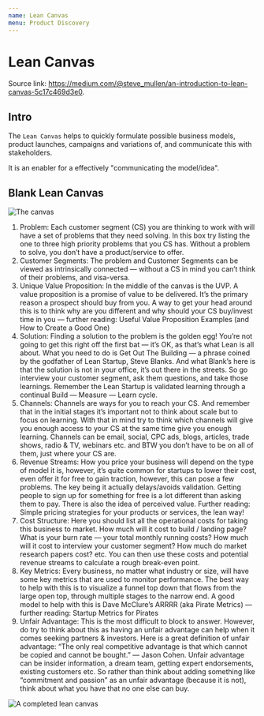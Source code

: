 ```yaml
---
name: Lean Canvas
menu: Product Discovery
---
```


# Lean Canvas

Source link: https://medium.com/@steve_mullen/an-introduction-to-lean-canvas-5c17c469d3e0.

## Intro

The `Lean Canvas` helps to quickly formulate possible business models, product launches, campaigns and variations of, and communicate this with stakeholders.

It is an enabler for a effectively "communicating the model/idea".

## Blank Lean Canvas

![The canvas](https://miro.medium.com/max/1400/1*VY2L_nmmXXn4cFUyB5tXxw.jpeg)

1. Problem: Each customer segment (CS) you are thinking to work with will have a set of problems that they need solving. In this box try listing the one to three high priority problems that you CS has. Without a problem to solve, you don’t have a product/service to offer.
2. Customer Segments: The problem and Customer Segments can be viewed as intrinsically connected — without a CS in mind you can’t think of their problems, and visa-versa.
3. Unique Value Proposition: In the middle of the canvas is the UVP. A value proposition is a promise of value to be delivered. It’s the primary reason a prospect should buy from you. A way to get your head around this is to think why are you different and why should your CS buy/invest time in you — further reading: Useful Value Proposition Examples (and How to Create a Good One)
4. Solution: Finding a solution to the problem is the golden egg! You’re not going to get this right off the first bat — it’s OK, as that’s what Lean is all about. What you need to do is Get Out The Building — a phrase coined by the godfather of Lean Startup, Steve Blanks. And what Blank’s here is that the solution is not in your office, it’s out there in the streets. So go interview your customer segment, ask them questions, and take those learnings. Remember the Lean Startup is validated learning through a continual Build — Measure — Learn cycle.
5. Channels: Channels are ways for you to reach your CS. And remember that in the initial stages it’s important not to think about scale but to focus on learning. With that in mind try to think which channels will give you enough access to your CS at the same time give you enough learning. Channels can be email, social, CPC ads, blogs, articles, trade shows, radio & TV, webinars etc. and BTW you don’t have to be on all of them, just where your CS are.
6. Revenue Streams: How you price your business will depend on the type of model it is, however, it’s quite common for startups to lower their cost, even offer it for free to gain traction, however, this can pose a few problems. The key being it actually delays/avoids validation. Getting people to sign up for something for free is a lot different than asking them to pay. There is also the idea of perceived value. Further reading: Simple pricing strategies for your products or services, the lean way!
7. Cost Structure: Here you should list all the operational costs for taking this business to market. How much will it cost to build / landing page? What is your burn rate — your total monthly running costs? How much will it cost to interview your customer segment? How much do market research papers cost? etc. You can then use these costs and potential revenue streams to calculate a rough break-even point.
8. Key Metrics: Every business, no matter what industry or size, will have some key metrics that are used to monitor performance. The best way to help with this is to visualize a funnel top down that flows from the large open top, through multiple stages to the narrow end. A good model to help with this is Dave McClure’s ARRRR (aka Pirate Metrics) — further reading: Startup Metrics for Pirates
9. Unfair Advantage: This is the most difficult to block to answer. However, do try to think about this as having an unfair advantage can help when it comes seeking partners & investors. Here is a great definition of unfair advantage: “The only real competitive advantage is that which cannot be copied and cannot be bought.” — Jason Cohen. Unfair advantage can be insider information, a dream team, getting expert endorsements, existing customers etc. So rather than think about adding something like “commitment and passion” as an unfair advantage (because it is not), think about what you have that no one else can buy.

![A completed lean canvas](https://miro.medium.com/max/1400/0*T8As2tttEkgUjiXp.png)
